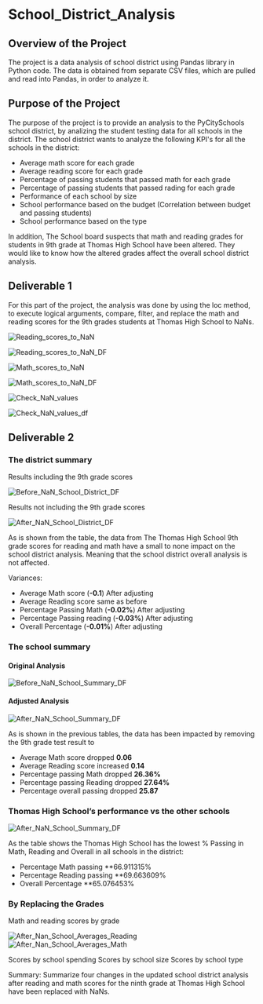 # School_District_Analysis

## Overview of the Project

The project is a data analysis of school district using Pandas library in Python code. The data is obtained from separate CSV files, which are pulled and read into Pandas, in order to analyze it.

## Purpose of the Project

The purpose of the project is to provide an analysis to the PyCitySchools school district, by analizing the student testing data for all schools in the district. The school district wants to analyze the following KPI's for all the schools in the district:

- Average math score for each grade
- Average reading score for each grade
- Percentage of passing students that passed math for each grade
- Percentage of passing students that passed rading for each grade
- Performance of each school by size
- School performance based on the budget (Correlation between budget and passing students)
- School performance based on the type

In addition, The School board suspects that math and reading grades for students in 9th grade at Thomas High School have been altered. They would like to know how the altered grades affect the overall school district analysis.

## Deliverable 1 

For this part of the project, the analysis was done by using the loc method, to execute logical arguments, compare, filter, and replace the math and reading scores for the 9th grades students at Thomas High School to NaNs.

![Reading_scores_to_NaN](https://user-images.githubusercontent.com/98929742/158083052-7bc6d348-362a-4d1a-abfa-09976924dfd6.JPG)


![Reading_scores_to_NaN_DF](https://user-images.githubusercontent.com/98929742/158083055-19b8243d-8755-4b5e-9a7b-b6ffd6547e91.JPG)


![Math_scores_to_NaN](https://user-images.githubusercontent.com/98929742/158083071-1f72604e-fe2e-468c-bba6-a0cf9dc4c351.JPG)


![Math_scores_to_NaN_DF](https://user-images.githubusercontent.com/98929742/158083074-483b69af-fd81-4097-b82c-216d3ad4f21d.JPG)


![Check_NaN_values](https://user-images.githubusercontent.com/98929742/158083080-fd87e426-2018-4295-bfb0-eccc34470f85.JPG)


![Check_NaN_values_df](https://user-images.githubusercontent.com/98929742/158083087-776af1ac-79d7-420a-9d4e-215a989b4682.JPG)


## Deliverable 2

### The district summary

Results including the 9th grade scores

![Before_NaN_School_District_DF](https://user-images.githubusercontent.com/98929742/158087790-f0660e96-0193-4861-ad88-b554cab30642.JPG)


Results not including the 9th grade scores

![After_NaN_School_District_DF](https://user-images.githubusercontent.com/98929742/158087825-2926489e-37f6-4e81-bd0e-ae1cd5a11103.JPG)

As is shown from the table, the data from The Thomas High School 9th grade scores for reading and math have a small to none impact on the school district analysis. Meaning that the school district overall analysis is not affected.

Variances:

- Average Math score (**-0.1**) After adjusting
- Average Reading score same as before
- Percentage Passing Math (**-0.02%**) After adjusting
- Percentage Passing reading (**-0.03%**) After adjusting
- Overall Percentage (**-0.01%**) After adjusting

### The school summary

#### Original Analysis

![Before_NaN_School_Summary_DF](https://user-images.githubusercontent.com/98929742/158089519-57b55cb3-7827-45c2-871e-a1600c836ca8.JPG)


#### Adjusted Analysis

![After_NaN_School_Summary_DF](https://user-images.githubusercontent.com/98929742/158091145-f04c84ca-1e09-494b-9a10-f24286074a0d.JPG)


As is shown in the previous tables, the data has been impacted by removing the 9th grade test result to

- Average Math score dropped **0.06**
- Average Reading score increased **0.14**
- Percentage passing Math dropped **26.36%**
- Percentage passing Reading dropped **27.64%**
- Percentage overall passing dropped **25.87**

### Thomas High School’s performance vs the other schools

![After_NaN_School_Summary_DF](https://user-images.githubusercontent.com/98929742/158091145-f04c84ca-1e09-494b-9a10-f24286074a0d.JPG)

As the table shows the Thomas High School has the lowest % Passing in Math, Reading and Overall in all schools in the district:

- Percentage Math passing **66.911315%
- Percentage Reading passing **69.663609%	
- Overall Percentage **65.076453%

### By Replacing the Grades

Math and reading scores by grade

![After_Nan_School_Averages_Reading](https://user-images.githubusercontent.com/98929742/158095349-e7ec5e15-d099-44ed-8698-c147cf519e38.JPG) ![After_Nan_School_Averages_Math](https://user-images.githubusercontent.com/98929742/158095358-f49d7407-6efc-4646-81c6-76fda529d54b.JPG)



Scores by school spending
Scores by school size
Scores by school type

Summary: Summarize four changes in the updated school district analysis after reading and math scores for the ninth grade at Thomas High School have been replaced with NaNs.







